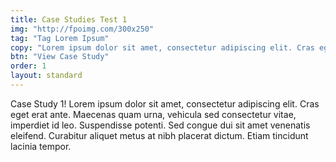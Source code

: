```yaml
---
title: Case Studies Test 1
img: "http://fpoimg.com/300x250"
tag: "Tag Lorem Ipsum"
copy: "Lorem ipsum dolor sit amet, consectetur adipiscing elit. Cras eget erat ante. Maecenas quam urna, vehicula sed consectetur vitae, imperdiet id leo. Suspendisse potenti."
btn: "View Case Study"
order: 1
layout: standard
---
```


Case Study 1! Lorem ipsum dolor sit amet, consectetur adipiscing elit. Cras eget erat ante. Maecenas quam urna, vehicula sed consectetur vitae, imperdiet id leo. Suspendisse potenti. Sed congue dui sit amet venenatis eleifend. Curabitur aliquet metus at nibh placerat dictum. Etiam tincidunt lacinia tempor.
